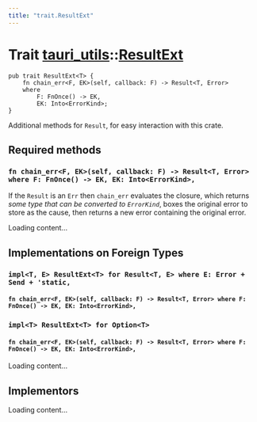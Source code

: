 ```yaml
---
title: "trait.ResultExt"
---
```


# Trait [tauri_utils](/docs/api/rust/tauri_utils/index.html)::​[ResultExt](/docs/api/rust/tauri_utils/)

    pub trait ResultExt<T> {
        fn chain_err<F, EK>(self, callback: F) -> Result<T, Error>
        where
            F: FnOnce() -> EK,
            EK: Into<ErrorKind>;
    }

Additional methods for `Result`, for easy interaction with this crate.

## Required methods

### `fn chain_err<F, EK>(self, callback: F) -> Result<T, Error> where F: FnOnce() -> EK, EK: Into<ErrorKind>,`

If the `Result` is an `Err` then `chain_err` evaluates the closure, which returns _some type that can be converted to `ErrorKind`_, boxes the original error to store as the cause, then returns a new error containing the original error.

Loading content...

## Implementations on Foreign Types

### `impl<T, E> ResultExt<T> for Result<T, E> where E: Error + Send + 'static,`

#### `fn chain_err<F, EK>(self, callback: F) -> Result<T, Error> where F: FnOnce() -> EK, EK: Into<ErrorKind>,`

### `impl<T> ResultExt<T> for Option<T>`

#### `fn chain_err<F, EK>(self, callback: F) -> Result<T, Error> where F: FnOnce() -> EK, EK: Into<ErrorKind>,`

Loading content...

## Implementors

Loading content...

      